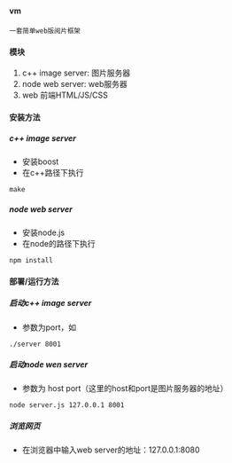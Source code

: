 #### vm
    一套简单web版阅片框架

#### 模块
1. c++ image server: 图片服务器
2. node web server: web服务器
3. web 前端HTML/JS/CSS

#### 安装方法
##### c++ image server
+ 安装boost
+ 在c++路径下执行
```
make
```

##### node web server
+ 安装node.js
+ 在node的路径下执行
```
npm install
```


#### 部署/运行方法
##### 启动c++ image server
+ 参数为port，如
```
./server 8001
```

##### 启动node wen server
+ 参数为 host port（这里的host和port是图片服务器的地址）
```
node server.js 127.0.0.1 8001
```

##### 浏览网页
+ 在浏览器中输入web server的地址：127.0.0.1:8080
